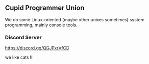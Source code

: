 ## Cupid Programmer Union

We do some Linux-oriented (maybe other unixes sometimes) system programming, mainly console tools.

### Discord Server 

https://discord.gg/QGJPxrVfCD


we like cats !!
